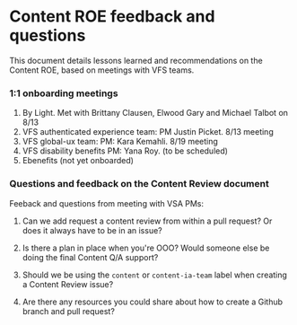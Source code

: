 # Content ROE feedback and questions

This document details lessons learned and recommendations on the Content ROE, based on meetings with VFS teams. 

### 1:1 onboarding meetings
1. By Light. Met with Brittany Clausen, Elwood Gary and Michael Talbot on 8/13
2. VFS authenticated experience team: PM Justin Picket. 8/13 meeting
3. VFS global-ux team: PM: Kara Kemahli. 8/19 meeting  
4. VFS disability benefits PM: Yana Roy. (to be scheduled)
5. Ebenefits (not yet onboarded)

### Questions and feedback on the Content Review document

Feeback and questions from meeting with VSA PMs: 

1. Can we add request a content review from within a pull request? Or does it always have to be in an issue? 

2. Is there a plan in place when you're OOO? Would someone else be doing the final Content Q/A support? 

3. Should we be using the ```content``` or ```content-ia-team``` label when creating a Content Review issue? 

4. Are there any resources you could share about how to create a Github branch and pull request? 
